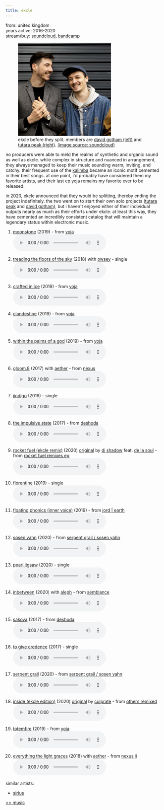 ```yaml
---
title: ekcle
---
```

<meta name="robots" content="noindex, nofollow, noarchive">

from: united kingdom<br>
years active: 2016-2020<br>
stream/buy: [soundcloud](https://soundcloud.com/ekclemusic), [bandcamp](https://ekclemusic.bandcamp.com/)

<figure>
  <img id="ekcle" src="/images/music/artistimg/ekcle.png" width="300" height="300" margin-left="20px">
  <figcaption text-align="center">ekcle before they split. members are <a href="https://soundcloud.com/davidgothammusic">david gotham (left)</a> and <a href="https://soundcloud.com/tutarapeak">tutara peak (right)</a>. <a href="https://soundcloud.com/ekclemusic">(image source: soundcloud)</a></figcaption>
</figure>

no producers were able to meld the realms of synthetic and organic sound as well as ekcle. while complex in structure and nuanced in arrangement, they always managed to keep their music sounding warm, inviting, and catchy. their frequent use of the [kalimba](https://en.wikipedia.org/wiki/Mbira) became an iconic motif cemented in their best songs. at one point, i'd probably have considered them my favorite artists, and their last ep [yoja](https://soundcloud.com/inspected/sets/ekcle-yoja) remains my favorite ever to be released.

in 2020, ekcle announced that they would be splitting, thereby ending the project indefinitely. the two went on to start their own solo projects ([tutara peak](https://soundcloud.com/tutarapeak) and [david gotham](https://soundcloud.com/davidgothammusic)), but i haven't enjoyed either of their individual outputs nearly as much as their efforts under ekcle. at least this way, they have cemented an incredibly consistent catalog that will maintain a legendary status within electronic music.

1. [moonstone](https://soundcloud.com/inspected/moonstone-1) (2019) - from [yoja](https://soundcloud.com/inspected/sets/ekcle-yoja)<br>
<audio controls src="/images/music/ekcle_moonstone.mp3"></audio>

2. [treading the floors of the sky](https://soundcloud.com/ekclemusic/treading-the-floors-of-the-sky) (2018) with [owsey](https://soundcloud.com/owsey) - single<br>
<audio controls src="/images/music/ekcle_treadingthefloorsofthesky.mp3"></audio>

3. [crafted in ice](https://soundcloud.com/inspected/crafted-in-ice-1) (2019) - from [yoja](https://soundcloud.com/inspected/sets/ekcle-yoja)<br>
<audio controls src="/images/music/ekcle_craftedinice.mp3"></audio>

4. [clandestine](https://soundcloud.com/inspected/clandestine-1) (2019) - from [yoja](https://soundcloud.com/inspected/sets/ekcle-yoja)<br>
<audio controls src="/images/music/ekcle_clandestine.mp3"></audio>

5. [within the palms of a god](https://soundcloud.com/inspected/within-the-palms-of-a-god-1) (2019) - from [yoja](https://soundcloud.com/inspected/sets/ekcle-yoja)<br>
<audio controls src="/images/music/ekcle_withinthepalmsofagod.mp3"></audio>

6. [gloom.8](https://soundcloud.com/aetheraudio/aether-ekcle-gloom8-2) (2017) with [aether](/music/aether) - from [nexus](https://aetheraudio.bandcamp.com/album/nexus)<br>
<audio controls src="/images/music/aether_gloom8.mp3"></audio>

7. [jindigo](https://soundcloud.com/ekclemusic/jindigo) (2019) - single<br>
<audio controls src="/images/music/ekcle_jindigo.mp3"></audio>

8. [the impulsive state](https://soundcloud.com/ekclemusic/the-impulsive-state) (2017) - from [deshoda](https://soundcloud.com/ekclemusic/sets/deshoda)<br>
<audio controls src="/images/music/ekcle_theimpulsivestate.mp3"></audio>

9. [rocket fuel (ekcle remix)](https://soundcloud.com/massappealrecs/dj-shadow-rocket-fuel-ft-de-la-soul-ekcle-remix) (2020) [original](https://soundcloud.com/djshadow/rocket-fuel-feat-de-la-soul) by [dj shadow](https://soundcloud.com/gryffinofficial) feat. [de la soul](https://soundcloud.com/wearedelasoul) - from [rocket fuel remixes ep](https://soundcloud.com/massappealrecs/sets/dj-shadow-rocket-fuel-1)<br>
<audio controls src="/images/music/ekcle_rocketfuel.mp3"></audio>

10. [florentine](https://soundcloud.com/ekclemusic/florentine-1) (2019) - single<br>
<audio controls src="/images/music/ekcle_florentine.mp3"></audio>

11. [floating phonics (inner voice)](https://soundcloud.com/sinewavecollective/4-ekcle-inner-voice) (2019) - from [jord | earth](https://soundcloud.com/sinewavecollective/sets/jord-earth)<br>
<audio controls src="/images/music/ekcle_floatingphonics.mp3"></audio>

12. [sosen yahn](https://soundcloud.com/ekclemusic/sosen-yahn) (2020) - from [serpent grail / sosen yahn](https://ekclemusic.bandcamp.com/album/serpent-grail-sosen-yahn)<br>
<audio controls src="/images/music/ekcle_sosenyahn.mp3"></audio>

13. [pearl jigsaw](https://soundcloud.com/ekclemusic/pearl-jigsaw) (2020) - single<br>
<audio controls src="/images/music/ekcle_pearljigsaw.mp3"></audio>

14. [inbetween](https://soundcloud.com/madzoomusic/aleph-inbetween-ekcle) (2020) with [aleph](/music/aleph) - from [semblance](https://madzoo.bandcamp.com/album/semblance)<br>
<audio controls src="/images/music/aleph_inbetween.mp3"></audio>

15. [sakoya](https://soundcloud.com/ekclemusic/sakoya) (2017) - from [deshoda](https://soundcloud.com/ekclemusic/sets/deshoda)<br>
<audio controls src="/images/music/ekcle_sakoya.mp3"></audio>

16. [to give credence](https://open.spotify.com/album/1B5sll5FVD5UHy9nOtTbYv) (2017) - single<br>
<audio controls src="/images/music/ekcle_togivecredence.mp3"></audio>

17. [serpent grail](https://ekclemusic.bandcamp.com/track/serpent-grail) (2020) - from [serpent grail / sosen yahn](https://ekclemusic.bandcamp.com/album/serpent-grail-sosen-yahn)<br>
<audio controls src="/images/music/ekcle_serpentgrail.mp3"></audio>

18. [inside (ekcle edition)](https://soundcloud.com/inspected/culprate-inside-ekcle-edition) (2020) [original](https://soundcloud.com/culprate/inside) by [culprate](/music/culprate) - from [others remixed](https://inspected.bandcamp.com/album/others-remixed)<br>
<audio controls src="/images/music/ekcle_inside.mp3"></audio>

19. [totemfire](https://soundcloud.com/inspected/totemfire-1) (2019) - from [yoja](https://soundcloud.com/inspected/sets/ekcle-yoja)<br>
<audio controls src="/images/music/ekcle_totemfire.mp3"></audio>

20. [everything the light graces](https://soundcloud.com/ekclemusic/everything-the-light-graces) (2018) with [aether](/music/aether) - from [nexus ii](https://aetheraudio.bandcamp.com/album/nexus-ii)<br>
<audio controls src="/images/music/aether_everythingthelightgraces.mp3"></audio>

similar artists:
- [sirius](/music/sirius)

<a href="/media/music#ekcle">&gt;&gt; music</a>